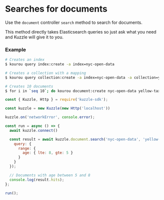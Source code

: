 # Searches for documents

Use the `document` controller `search` method to search for documents.  

This method directly takes Elasticsearch queries so just ask what you need and Kuzzle will give it to you.

### Example

```bash
# Creates an index
$ kourou query index:create -a index=nyc-open-data

# Creates a collection with a mapping
$ kourou query collection:create -a index=nyc-open-data -a collection=yellow-taxi --body '{"properties": {"age": {"type": "integer"}}}'

# Creates 10 documents
$ for i in `seq 10`; do kourou document:create nyc-open-data yellow-taxi --body "{ \"age\": $i }"; done
```

```js
const { Kuzzle, Http } = require('kuzzle-sdk');

const kuzzle = new Kuzzle(new Http('localhost'))

kuzzle.on('networkError', console.error);

const run = async () => {
  await kuzzle.connect()

  const result = await kuzzle.document.search('nyc-open-data', 'yellow-taxi', {
    query: {
      range: {
        age: { lte: 8, gte: 5 }
      }
    }
  });

  // Documents with age between 5 and 8
  console.log(result.hits);
};

run();
```